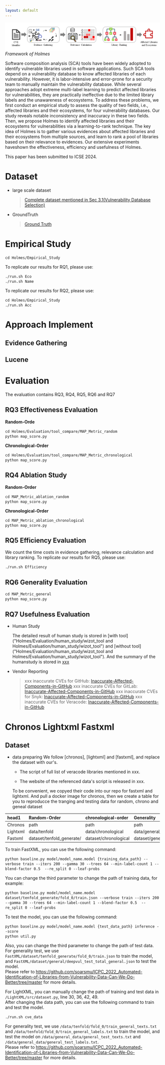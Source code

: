 ```yaml
---
layout: default
---
```


![Octocat](approach.png)
            *Framework of Holmes*

Software composition analysis (SCA) tools have been widely adopted to identify vulnerable libraries used in software applications. Such SCA tools depend on a vulnerability database to know affected libraries of each vulnerability. However, it is labor-intensive and error-prone for a security team to manually maintain the vulnerability database. While
several approaches adopt extreme multi-label learning to predict affected libraries for vulnerabilities, they are practically ineffective due to the limited library labels and the unawareness of ecosystems. To address these problems, we first conduct an empirical study to assess the quality of two fields, i.e., affected libraries and their ecosystems, for four vulnerability databases. Our study reveals notable inconsistency and inaccuracy in these two fields. Then, we propose
Holmes to identify affected libraries and their ecosystems for vulnerabilities via a learning-to-rank technique. The key idea of Holmes is to gather various evidences about affected libraries and their ecosystems from multiple sources, and learn to rank a pool of libraries based on their relevance to evidences. Our extensive experiments haveshown the effectiveness, efficiency and usefulness of Holmes.

This paper has been submitted to ICSE 2024.

# Dataset

* large scale dataset
    > [Complete dataset mentioned in Sec 3.1(Vulnerability Database Selection)](Holmes/Empirical_Study/component_ana_log/tmp_component.json)
* GroundTruth
    > [Ground Truth](Holmes/GroundTruth/pypimavennpmgo_component_tagging_2023_0720_wss.xlsx)

# Empirical Study
```
cd Holmes/Empirical_Study
```
To replicate our results for RQ1, please use:
```
./run.sh Eco
./run.sh Name
```
To replicate our results for RQ2, please use:
```
cd Holmes/Empirical_Study
./run.sh Acc
```

# Approach Implement


## Evidence Gathering


## Lucene

# Evaluation
The evaluation contains RQ3, RQ4, RQ5, RQ6 and RQ7

## RQ3 Effectiveness Evaluation

**Random-Orde**
```
cd Holmes/Evaluation/tool_compare/MAP_Metric_random
python map_score.py
```

**Chronological-Order**
```
cd Holmes/Evaluation/tool_compare/MAP_Metric_chronological
python map_score.py
```

## RQ4 Ablation Study

**Random-Order**
```
cd MAP_Metric_ablation_random
python map_score.py
```

**Chronological-Order**
```
cd MAP_Metric_ablation_chronological
python map_score.py
```

## RQ5 Efficiency Evaluation

We count the time costs in evidence gathering, relevance calculation and library ranking.
To replicate our results for RQ5, please use:

```
./run.sh Efficiency
```

## RQ6 Generality Evaluation

```
cd MAP_Metric_general
python map_score.py
```

## RQ7 Usefulness Evaluation

* Human Study

    The detailed result of human study is stored in [with tool]("Holmes/Evaluation/human_study/wizot_tool and Holmes/Evaluation/human_study/wizot_tool") and [without tool]("Holmes/Evaluation/human_study/wizot_tool and Holmes/Evaluation/human_study/wizot_tool").
    And the summary of the humanstudy is stored in [xxx](xxx)

* Vendor Reporting

    > xxx inaccurate CVEs for GitHub: [Inaccurate-Affected-Components-in-GitHub]()
    > xxx inaccurate CVEs for GitLab: [Inaccurate-Affected-Components-in-GitHub]()
    > xxx inaccurate CVEs for Snyk: [Inaccurate-Affected-Components-in-GitHub]()
    > xxx inaccurate CVEs for Veracode: [Inaccurate-Affected-Components-in-GitHub]()


# Chronos Lightxml Fastxml

## Dataset
- data preparing
    We follow [chronos], [lightxml] and [fastxml], and replace the dataset with our's. 
    - The script of full list of veracode libraries mentioned in xxx.

    - The website of the referenced data's script is released in xxx.

    To be convenient, we copyed their code into our repo for fastxml and lightxml. And pull a docker image for chronos, then we create a table for you to reproducce the tranging and testing data for random, chrono and geneal dataset


| head1        | Random-Order        | chronological-order   | Generality | 
|:-------------|:-------------|:-------------|:-------------| 
| Chronos      | path   | path          | path    | 
| Lightxml     | data/tenfold     | data/chronological           | data/general_data    | 
| Fastxml      | dataset/tenfold_generate/       | dataset/chronological               | dataset/general   |

To train FastXML, you can use the following command:<br>
```
python baseline.py model/model_name.model {training_data_path} --verbose train --iters 200 --gamma 30 --trees 64 --min-label-count 1 --blend-factor 0.5  --re_split 0 --leaf-probs
```
You can change the third parameter to change the path of training data, for example: <br>
```
python baseline.py model/model_name.model dataset/tenfold_generate/fold_0/train.json --verbose train --iters 200 --gamma 30 --trees 64 --min-label-count 1 --blend-factor 0.5  --re_split 0 --leaf-probs
```

To test the model, you can use the following command: <br>
```
python baseline.py model/model_name.model {test_data_path} inference --score
python util.py
```
Also, you can change the third parameter to change the path of test data. <br>
For generality test, we use `FastXML/dataset/tenfold_generate/fold_0/train.json` to train the model, and `FastXML/dataset/general/deepvul_test_total_general.json` to test the model. <br>
Please refer to https://github.com/soarsmu/ICPC_2022_Automated-Identification-of-Libraries-from-Vulnerability-Data-Can-We-Do-Better/tree/master for more details. <br>

For LightXML, you can manually change the path of training and test data in `/LightXML/src/dataset.py`, line 30, 36, 42, 49. <br>
After changing the data path, you can use the following command to train and test the model. <br>
```
./run.sh cve_data
```
For generality test, we use `/data/tenfold/fold_0/train_general_texts.txt` and `/data/tenfold/fold_0/train_general_labels.txt` to train the model, and test the model on `/data/general_data/general_test_texts.txt` and `/data/general_data/general_test_labels.txt`. <br>
Please refer to https://github.com/soarsmu/ICPC_2022_Automated-Identification-of-Libraries-from-Vulnerability-Data-Can-We-Do-Better/tree/master for more details. <br>
